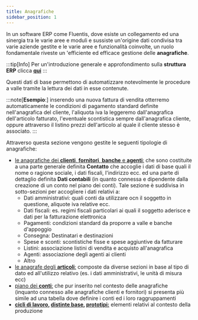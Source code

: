 ```yaml
---
title: Anagrafiche
sidebar_position: 1
---
```


In un software ERP come Fluentis, dove esiste un collegamento ed una sinergia tra le varie aree e moduli e sussiste un'origine dati condivisa tra varie aziende gestite e le varie aree e funzionalità coinvolte, un ruolo fondamentale riveste un 'efficiente ed efficace gestione delle **anagrafiche**.

:::tip[Info]
Per un'introduzione generale e approfondimento sulla **struttura ERP** clicca [**qui**](/docs/guide/intro/intro-erp)
:::

Questi dati di base permettono di automatizzare notevolmente le procedure a valle tramite la lettura dei dati in esse contenute.

:::note[**Esempio**:]
inserendo una nuova fattura di vendita otterremo automaticamente le condizioni di pagamento standard definite nell'anagrafica del cliente, l'aliquota iva la leggeremo dall'anagrafica dell'articolo fatturato, l'eventuale scontistica sempre dall'anagrafica cliente, oppure attraverso il listino prezzi dell'articolo al quale il cliente stesso è associato.
:::



Attraverso questa sezione vengono gestite le seguenti tipologie di anagrafiche:
- [le anagrafiche dei **clienti**, **fornitori**, **banche** e **agenti**:](/docs/erp-home/registers/contacts/registers-management) che sono costituite a una parte generale definita **Contatto** che accoglie i dati di base quali il nome o ragione sociale, i dati fiscali, l'indirizzo ecc. ed una parte di dettaglio definita **Dati contabili** (in quanto connessa e dipendente dalla creazione di un conto nel piano dei conti). Tale sezione è suddivisa in sotto-sezioni per accogliere i dati relativi a:
    - Dati amministrativi: quali conti da utilizzare ocn il soggetto in questione, aliquote iva relative ecc.
    - Dati fiscali: es. regimi fiscali particolari ai quali il soggetto aderisce e dati per la fatturazione elettronica
    - Pagamenti: condizioni standard da proporre a valle e banche d'appoggio
    - Consegna: Destinatari e destinazioni
    - Spese e sconti: scontistiche fisse e spese aggiuntive da fatturare
    - Listini: associazione listini di vendita e acquisto all'anagrafica
    - Agenti: associazione degli agenti ai clienti
    - Altro
- [le anagrafe degli **articoli**:](/docs/erp-home/registers/items/master-item-intro) composte da diverse sezioni in base al tipo di dato ed all'utilizzo relativo (es. i dati amministrativi, le unità di misura ecc)
- [piano dei **conti**:](/docs/erp-home/registers/accounting/analytic-chart-of-accounts) che pur inserito nel contesto delle anagrafiche (inquanto connesso alle anagrafiche clienti e fornitori) si presenta più simile ad una tabella dove definire i conti ed i loro raggruppamenti
- **[cicli di lavoro,](/docs/erp-home/registers/production/routes/cycle-management-and-production-phases) [distinte base](/docs/erp-home/registers/production/bill-of-materials/bom), [prototipi:](/docs/erp-home/registers/production/standardization/new-prototype)** elementi relativi al contesto della produzione